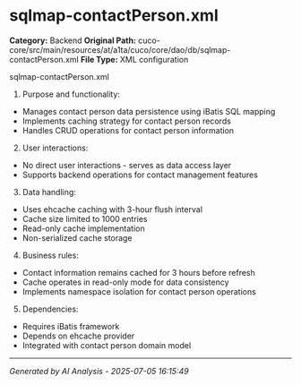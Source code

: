 # sqlmap-contactPerson.xml

**Category:** Backend
**Original Path:** cuco-core/src/main/resources/at/a1ta/cuco/core/dao/db/sqlmap-contactPerson.xml
**File Type:** XML configuration

sqlmap-contactPerson.xml

1. Purpose and functionality:
- Manages contact person data persistence using iBatis SQL mapping
- Implements caching strategy for contact person records
- Handles CRUD operations for contact person information

2. User interactions:
- No direct user interactions - serves as data access layer
- Supports backend operations for contact management features

3. Data handling:
- Uses ehcache caching with 3-hour flush interval
- Cache size limited to 1000 entries
- Read-only cache implementation
- Non-serialized cache storage

4. Business rules:
- Contact information remains cached for 3 hours before refresh
- Cache operates in read-only mode for data consistency
- Implements namespace isolation for contact person operations

5. Dependencies:
- Requires iBatis framework
- Depends on ehcache provider
- Integrated with contact person domain model

---
*Generated by AI Analysis - 2025-07-05 16:15:49*
